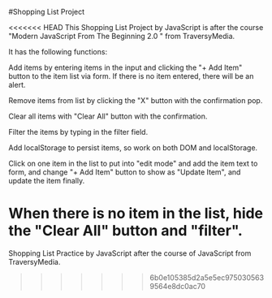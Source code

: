 #Shopping List Project

<<<<<<< HEAD
This Shopping List Project by JavaScript is after the course "Modern JavaScript From The Beginning 2.0 " from TraversyMedia.

It has the following functions:

Add items by entering items in the input and clicking the "+ Add Item" button to the item list via form. If there is no item entered, there will be an alert.

Remove items from list by clicking the "X" button with the confirmation pop.

Clear all items with "Clear All" button with the confirmation.

Filter the items by typing in the filter field.

Add localStorage to persist items, so work on both DOM and localStorage.

Click on one item in the list to put into "edit mode" and add the item text to form, and change "+ Add Item" button to show as "Update Item", and update the item finally.

When there is no item in the list, hide the "Clear All" button and "filter".
=======
Shopping List Practice by JavaScript after the course of JavaScript from TraversyMedia.
>>>>>>> 6b0e105385d2a5e5ec9750305639564e8dc0ac70
